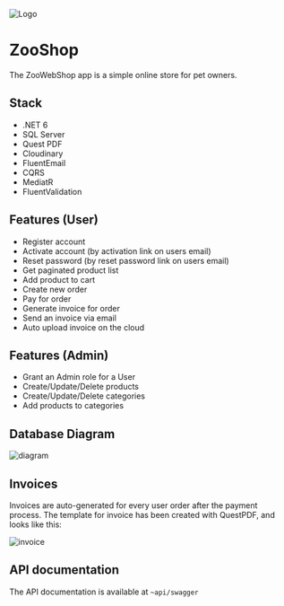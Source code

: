 
![Logo](https://i.ibb.co/0QPbzk0/73db85dead404783ba67d2c116fc907e.png)


# ZooShop

The ZooWebShop app is a simple online store for pet owners.


## Stack
- .NET 6
- SQL Server
- Quest PDF
- Cloudinary
- FluentEmail
- CQRS
- MediatR
- FluentValidation

## Features (User)
- Register account
- Activate account (by activation link on users email)
- Reset password (by reset password link on users email)
- Get paginated product list
- Add product to cart 
- Create new order
- Pay for order 
- Generate invoice for order
- Send an invoice via email
- Auto upload invoice on the cloud

## Features (Admin)
- Grant an Admin role for a User
- Create/Update/Delete products
- Create/Update/Delete categories
- Add products to categories

## Database Diagram
![diagram](https://ibb.co/Px2w0v1)

## Invoices
Invoices are auto-generated for every user order after the payment process. The template
for invoice has been created with QuestPDF, and looks like this:

![invoice](https://i.ibb.co/TKC2mXN/invocie.png)
## API documentation

The API documentation is available at `~api/swagger`

